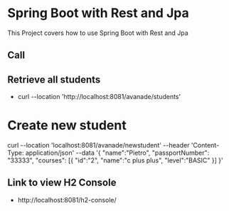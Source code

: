 # Spring Boot with Rest and Jpa 

This Project covers how to use Spring Boot with Rest and Jpa  

## Call 
## Retrieve all students
- curl --location 'http://localhost:8081/avanade/students'

# Create new student

curl --location 'localhost:8081/avanade/newstudent' --header 'Content-Type: application/json' --data '{
"name":"Pietro",
"passportNumber": "33333",
"courses": [{
"id":"2",
"name":"c plus plus",
"level":"BASIC"
}]
}'


## Link to view H2 Console
- http://localhost:8081/h2-console/



